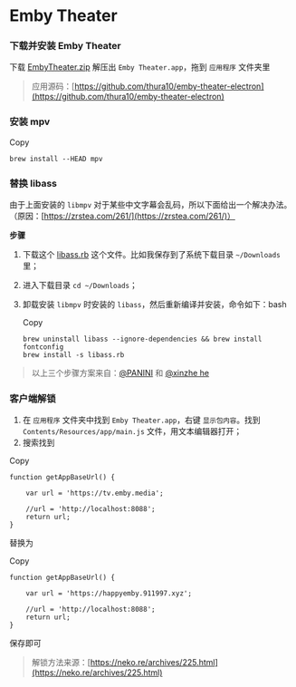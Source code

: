 # Emby Theater

### 下载并安装 Emby Theater[​](https://embywiki.911997.xyz/docs/usage/macos/emby-theater/#%E4%B8%80%E3%80%81%E4%B8%8B%E8%BD%BD%E5%B9%B6%E5%AE%89%E8%A3%85-emby-theater) <a href="#yi-xia-zai-bing-an-zhuang-embytheater" id="yi-xia-zai-bing-an-zhuang-embytheater"></a>

下载 [EmbyTheater.zip](https://github.com/rartv/EmbyPublic/releases/download/0.0.33/EmbyTheater.zip) 解压出 `Emby Theater.app`，拖到 `应用程序` 文件夹里

> 应用源码：[https://github.com/thura10/emby-theater-electron](https://github.com/thura10/emby-theater-electron)

### 安装 mpv[​](https://embywiki.911997.xyz/docs/usage/macos/emby-theater/#%E4%BA%8C%E3%80%81%E5%AE%89%E8%A3%85-mpv) <a href="#er-an-zhuang-mpv" id="er-an-zhuang-mpv"></a>

Copy

```
brew install --HEAD mpv
```

### 替换 libass[​](https://embywiki.911997.xyz/docs/usage/macos/emby-theater/#%E4%B8%89%E3%80%81%E6%9B%BF%E6%8D%A2-libass) <a href="#san-ti-huan-libass" id="san-ti-huan-libass"></a>

由于上面安装的 `libmpv` 对于某些中文字幕会乱码，所以下面给出一个解决办法。（原因：[https://zrstea.com/261/](https://zrstea.com/261/)）

**步骤**[**​**](https://embywiki.911997.xyz/docs/usage/macos/emby-theater/#%E6%AD%A5%E9%AA%A4)

1. 下载这个 [libass.rb](https://github.com/rartv/EmbyPublic/releases/download/0.0.33/libass.rb) 这个文件。比如我保存到了系统下载目录 `~/Downloads` 里；
2. 进入下载目录 `cd ~/Downloads`；
3.  卸载安装 `libmpv` 时安装的 `libass`，然后重新编译并安装，命令如下：bash

    Copy

    ```
    brew uninstall libass --ignore-dependencies && brew install fontconfig
    brew install -s libass.rb
    ```

> 以上三个步骤方案来自：[@PANINI](https://t.me/PAN1N1) 和 [@xinzhe he](https://t.me/hexinzhe)

### 客户端解锁[​](https://embywiki.911997.xyz/docs/usage/macos/emby-theater/#%E5%9B%9B%E3%80%81%E5%AE%A2%E6%88%B7%E7%AB%AF%E8%A7%A3%E9%94%81) <a href="#si-ke-hu-duan-jie-suo" id="si-ke-hu-duan-jie-suo"></a>

1. 在 `应用程序` 文件夹中找到 `Emby Theater.app`，右键 `显示包内容`。找到 `Contents/Resources/app/main.js` 文件，用文本编辑器打开；
2. 搜索找到

Copy

```
function getAppBaseUrl() {

    var url = 'https://tv.emby.media';

    //url = 'http://localhost:8088';
    return url;
}
```

替换为

Copy

```
function getAppBaseUrl() {

    var url = 'https://happyemby.911997.xyz';

    //url = 'http://localhost:8088';
    return url;
}
```

保存即可

> 解锁方法来源：[https://neko.re/archives/225.html](https://neko.re/archives/225.html)
